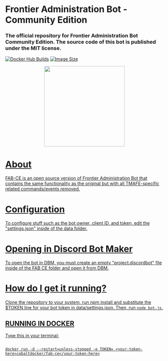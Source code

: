 # Frontier Administration Bot - Community Edition

### The official repository for Frontier Administration Bot Community Edition. The source code of this bot is published under the MIT license.

[![Docker Hub Builds](https://img.shields.io/docker/cloud/automated/cobaltdocker/fabce?color=0047ab&label=Docker%20Builds&logo=docker&logoColor=cc0000&style=for-the-badge)](https://hub.docker.com/r/cobaltdocker/fabce) [![Image Size](https://img.shields.io/docker/image-size/cobaltdocker/fabce/latest?color=cc0000&logo=docker&logoColor=0047ab&style=for-the-badge)](https://hub.docker.com/r/cobaltdocker/fabce) 

<div align="center">

<p><a href="https://github.com/Konnor88/FAB-CE"><img src="https://tmafe.com/images/fabceicon.png" width=256 height=256</a></p>


</div>

# About

FAB-CE is an open source version of Frontier Administration Bot that contains the same functionality as the original but with all TMAFE-specific related commands/events removed.

# Configuration

To configure stuff such as the bot owner, client ID, and token, edit the "settings.json" inside of the data folder.

# Opening in Discord Bot Maker

To open the bot in DBM, you must create an empty "project.discordbot" file inside of the FAB CE folder and open it from DBM.

# How do I get it running?

Clone the repository to your system, run npm install and substitute the $TOKEN line for your bot token in data/settings.json. Then, run `node bot.js`.

## RUNNING IN DOCKER

Type this in your terminal:

```

docker run -d --restart=unless-stopped -e TOKEN= <your-token-here>cobaltdocker/fab-ce</your-token-here>

```
